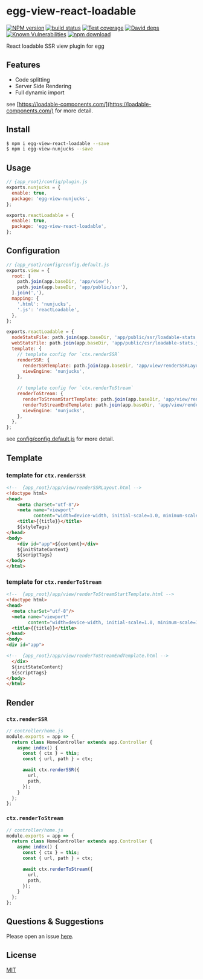 # egg-view-react-loadable

[![NPM version][npm-image]][npm-url]
[![build status][travis-image]][travis-url]
[![Test coverage][codecov-image]][codecov-url]
[![David deps][david-image]][david-url]
[![Known Vulnerabilities][snyk-image]][snyk-url]
[![npm download][download-image]][download-url]

[npm-image]: https://img.shields.io/npm/v/egg-view-react-loadable.svg?style=flat-square
[npm-url]: https://npmjs.org/package/egg-view-react-loadable
[travis-image]: https://img.shields.io/travis/bingdian/egg-view-react-loadable.svg?style=flat-square
[travis-url]: https://travis-ci.com/bingdian/egg-view-react-loadable
[codecov-image]: https://img.shields.io/codecov/c/github/bingdian/egg-view-react-loadable.svg?style=flat-square
[codecov-url]: https://codecov.io/github/bingdian/egg-view-react-loadable?branch=master
[david-image]: https://img.shields.io/david/bingdian/egg-view-react-loadable.svg?style=flat-square
[david-url]: https://david-dm.org/bingdian/egg-view-react-loadable
[snyk-image]: https://snyk.io/test/npm/egg-view-react-loadable/badge.svg?style=flat-square
[snyk-url]: https://snyk.io/test/npm/egg-view-react-loadable
[download-image]: https://img.shields.io/npm/dm/egg-view-react-loadable.svg?style=flat-square
[download-url]: https://npmjs.org/package/egg-view-react-loadable

React loadable SSR view plugin for egg

## Features

- Code splitting
- Server Side Rendering
- Full dynamic import

see [https://loadable-components.com/](https://loadable-components.com/) for more detail.

## Install

```bash
$ npm i egg-view-react-loadable --save
$ npm i egg-view-nunjucks --save
```

## Usage

```js
// {app_root}/config/plugin.js
exports.nunjucks = {
  enable: true,
  package: 'egg-view-nunjucks',
};

exports.reactLoadable = {
  enable: true,
  package: 'egg-view-react-loadable',
};
```

## Configuration

```js
// {app_root}/config/config.default.js
exports.view = {
  root: [
    path.join(app.baseDir, 'app/view'),
    path.join(app.baseDir, 'app/public/ssr'),
  ].join(','),
  mapping: {
    '.html': 'nunjucks',
    '.js': 'reactLoadable',
  },
};

exports.reactLoadable = {
  nodeStatsFile: path.join(app.baseDir, 'app/public/ssr/loadable-stats.json'),
  webStatsFile: path.join(app.baseDir, 'app/public/csr/loadable-stats.json'),
  template: {
    // template config for `ctx.renderSSR`
    renderSSR: {
      renderSSRTemplate: path.join(app.baseDir, 'app/view/renderSSRLayout.html'),
      viewEngine: 'nunjucks',
    },
    
    // template config for `ctx.renderToStream`
    renderToStream: {
      renderToStreamStartTemplate: path.join(app.baseDir, 'app/view/renderToStreamStartTemplate.html'),
      renderToStreamEndTemplate: path.join(app.baseDir, 'app/view/renderToStreamEndTemplate.html'),
      viewEngine: 'nunjucks',
    },
  },
};
```

see [config/config.default.js](config/config.default.js) for more detail.

## Template

### template for `ctx.renderSSR`

```html
<!--  {app_root}/app/view/renderSSRLayout.html -->
<!doctype html>
<head>
    <meta charSet="utf-8"/>
    <meta name="viewport"
          content="width=device-width, initial-scale=1.0, minimum-scale=1.0, maximum-scale=1.0, user-scalable=no, viewport-fit=cover"/>
    <title>{{title}}</title>
    ${styleTags}
</head>
<body>
    <div id="app">${content}</div>
    ${initStateContent}
    ${scriptTags}
</body>
</html>
```

### template for `ctx.renderToStream`

```html
<!--  {app_root}/app/view/renderToStreamStartTemplate.html -->
<!doctype html>
<head>
  <meta charSet="utf-8"/>
  <meta name="viewport"
        content="width=device-width, initial-scale=1.0, minimum-scale=1.0, maximum-scale=1.0, user-scalable=no, viewport-fit=cover"/>
  <title>{{title}}</title>
</head>
<body>
<div id="app">
```

```html
<!--  {app_root}/app/view/renderToStreamEndTemplate.html -->
  </div>
  ${initStateContent}
  ${scriptTags}
</body>
</html>
```

## Render

### `ctx.renderSSR`

```js
// controller/home.js
module.exports = app => {
  return class HomeController extends app.Controller {
    async index() {
      const { ctx } = this;
      const { url, path } = ctx;

      await ctx.renderSSR({
        url,
        path,
      });
    }
  };
};
```

### `ctx.renderToStream`

```js
// controller/home.js
module.exports = app => {
  return class HomeController extends app.Controller {
    async index() {
      const { ctx } = this;
      const { url, path } = ctx;

      await ctx.renderToStream({
        url,
        path,
      });
    }
  };
};
```

## Questions & Suggestions

Please open an issue [here](https://github.com/bingdian/egg-view-react-loadable/issues).

## License

[MIT](LICENSE)
